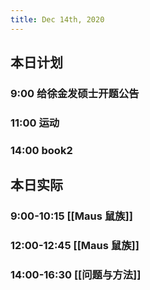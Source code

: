 ```yaml
---
title: Dec 14th, 2020
---
```


## 本日计划
### 9:00 给徐金发硕士开题公告
### 11:00 运动
### 14:00 book2
## 本日实际
### 9:00-10:15 [[Maus 鼠族]]
### 12:00-12:45 [[Maus 鼠族]]
### 14:00-16:30 [[问题与方法]]
### 
